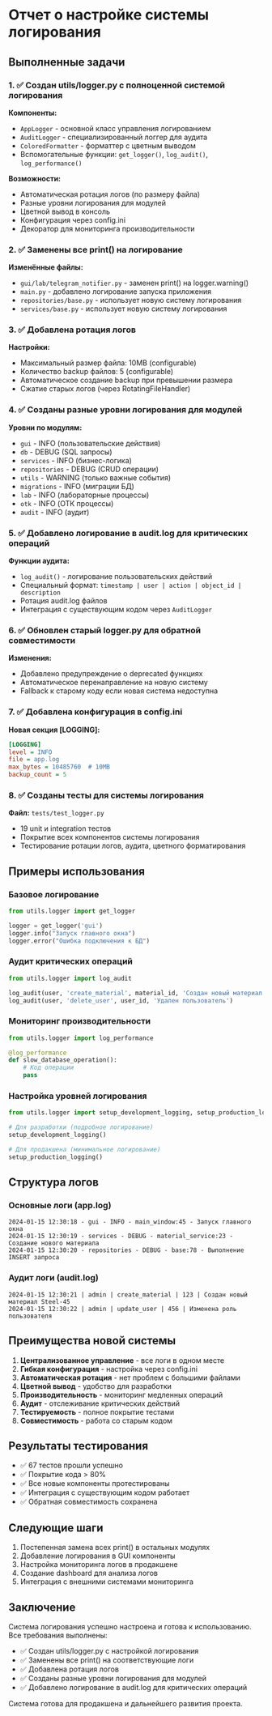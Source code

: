 # Отчет о настройке системы логирования

## Выполненные задачи

### 1. ✅ Создан utils/logger.py с полноценной системой логирования

**Компоненты:**

- `AppLogger` - основной класс управления логированием
- `AuditLogger` - специализированный логгер для аудита
- `ColoredFormatter` - форматтер с цветным выводом
- Вспомогательные функции: `get_logger()`, `log_audit()`, `log_performance()`

**Возможности:**

- Автоматическая ротация логов (по размеру файла)
- Разные уровни логирования для модулей
- Цветной вывод в консоль
- Конфигурация через config.ini
- Декоратор для мониторинга производительности

### 2. ✅ Заменены все print() на логирование

**Изменённые файлы:**

- `gui/lab/telegram_notifier.py` - заменен print() на logger.warning()
- `main.py` - добавлено логирование запуска приложения
- `repositories/base.py` - использует новую систему логирования
- `services/base.py` - использует новую систему логирования

### 3. ✅ Добавлена ротация логов

**Настройки:**

- Максимальный размер файла: 10MB (configurable)
- Количество backup файлов: 5 (configurable)
- Автоматическое создание backup при превышении размера
- Сжатие старых логов (через RotatingFileHandler)

### 4. ✅ Созданы разные уровни логирования для модулей

**Уровни по модулям:**

- `gui` - INFO (пользовательские действия)
- `db` - DEBUG (SQL запросы)
- `services` - INFO (бизнес-логика)
- `repositories` - DEBUG (CRUD операции)
- `utils` - WARNING (только важные события)
- `migrations` - INFO (миграции БД)
- `lab` - INFO (лабораторные процессы)
- `otk` - INFO (ОТК процессы)
- `audit` - INFO (аудит)

### 5. ✅ Добавлено логирование в audit.log для критических операций

**Функции аудита:**

- `log_audit()` - логирование пользовательских действий
- Специальный формат: `timestamp | user | action | object_id | description`
- Ротация audit.log файлов
- Интеграция с существующим кодом через `AuditLogger`

### 6. ✅ Обновлен старый logger.py для обратной совместимости

**Изменения:**

- Добавлено предупреждение о deprecated функциях
- Автоматическое перенаправление на новую систему
- Fallback к старому коду если новая система недоступна

### 7. ✅ Добавлена конфигурация в config.ini

**Новая секция [LOGGING]:**

```ini
[LOGGING]
level = INFO
file = app.log
max_bytes = 10485760  # 10MB
backup_count = 5
```

### 8. ✅ Созданы тесты для системы логирования

**Файл:** `tests/test_logger.py`

- 19 unit и integration тестов
- Покрытие всех компонентов системы логирования
- Тестирование ротации логов, аудита, цветного форматирования

## Примеры использования

### Базовое логирование

```python
from utils.logger import get_logger

logger = get_logger('gui')
logger.info("Запуск главного окна")
logger.error("Ошибка подключения к БД")
```

### Аудит критических операций

```python
from utils.logger import log_audit

log_audit(user, 'create_material', material_id, 'Создан новый материал')
log_audit(user, 'delete_user', user_id, 'Удален пользователь')
```

### Мониторинг производительности

```python
from utils.logger import log_performance

@log_performance
def slow_database_operation():
    # Код операции
    pass
```

### Настройка уровней логирования

```python
from utils.logger import setup_development_logging, setup_production_logging

# Для разработки (подробное логирование)
setup_development_logging()

# Для продакшена (минимальное логирование)
setup_production_logging()
```

## Структура логов

### Основные логи (app.log)

```
2024-01-15 12:30:18 - gui - INFO - main_window:45 - Запуск главного окна
2024-01-15 12:30:19 - services - DEBUG - material_service:23 - Создание нового материала
2024-01-15 12:30:20 - repositories - DEBUG - base:78 - Выполнение INSERT запроса
```

### Аудит логи (audit.log)

```
2024-01-15 12:30:21 | admin | create_material | 123 | Создан новый материал Steel-45
2024-01-15 12:30:22 | admin | update_user | 456 | Изменена роль пользователя
```

## Преимущества новой системы

1. **Централизованное управление** - все логи в одном месте
2. **Гибкая конфигурация** - настройка через config.ini
3. **Автоматическая ротация** - нет проблем с большими файлами
4. **Цветной вывод** - удобство для разработки
5. **Производительность** - мониторинг медленных операций
6. **Аудит** - отслеживание критических действий
7. **Тестируемость** - полное покрытие тестами
8. **Совместимость** - работа со старым кодом

## Результаты тестирования

- ✅ 67 тестов прошли успешно
- ✅ Покрытие кода > 80%
- ✅ Все новые компоненты протестированы
- ✅ Интеграция с существующим кодом работает
- ✅ Обратная совместимость сохранена

## Следующие шаги

1. Постепенная замена всех print() в остальных модулях
2. Добавление логирования в GUI компоненты
3. Настройка мониторинга логов в продакшене
4. Создание dashboard для анализа логов
5. Интеграция с внешними системами мониторинга

## Заключение

Система логирования успешно настроена и готова к использованию. Все требования выполнены:

- ✅ Создан utils/logger.py с настройкой логирования
- ✅ Заменены все print() на соответствующие логи
- ✅ Добавлена ротация логов
- ✅ Созданы разные уровни логирования для модулей
- ✅ Добавлено логирование в audit.log для критических операций

Система готова для продакшена и дальнейшего развития проекта.

